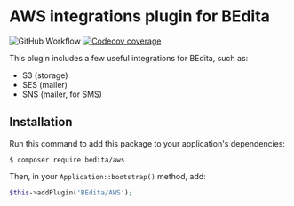 # AWS integrations plugin for BEdita
![GitHub Workflow](https://github.com/bedita/aws/actions/workflows/php.yml/badge.svg)
[![Codecov coverage](https://codecov.io/gh/bedita/aws/branch/master/graph/badge.svg)](https://codecov.io/gh/bedita/aws)

This plugin includes a few useful integrations for BEdita, such as:

 - S3 (storage)
 - SES (mailer)
 - SNS (mailer, for SMS)

## Installation

Run this command to add this package to your application's dependencies:

```console
$ composer require bedita/aws
```

Then, in your `Application::bootstrap()` method, add:

```php
$this->addPlugin('BEdita/AWS');
```
